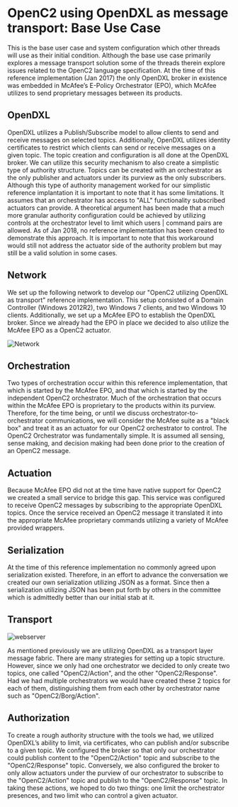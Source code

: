 # OpenC2 using OpenDXL as message transport: Base Use Case
This is the base user case and system configuration which other threads will use as their initial condition. Although the base use case primarily explores a message transport solution some of the threads therein explore issues related to the OpenC2 language specification. At the time of this reference implementation (Jan 2017) the only OpenDXL broker in existence was embedded in McAfee’s E-Policy Orchestrator (EPO), which McAfee utilizes to send proprietary messages between its products. 

## OpenDXL 
OpenDXL utilizes a Publish/Subscribe model to allow clients to send and receive messages on selected topics. Additionally, OpenDXL utilizes identity certificates to restrict which clients can send or receive messages on a given topic.
The topic creation and configuration is all done at the OpenDXL broker. We can utilize this security mechanism to also create a simplistic type of authority structure. Topics can be created with an orchestrator as the only publisher and actuators under its purview as the only subscribers. 
Although this type of authority management worked for our simplistic reference implantation it is important to note that it has some limitations. It assumes that an orchestrator has access to "ALL" functionality subscribed actuators can provide. 
A theoretical argument has been made that a much more granular authority configuration could be achieved by utilizing controls at the orchestrator level to limit which users | command pairs are allowed. As of Jan 2018, no reference implementation has been created to demonstrate this approach. It is important to note that this workaround would still not address the actuator side of the authority problem but may still be a valid solution in some cases.

## Network
We set up the following network to develop our "OpenC2 utilizing OpenDXL as transport" reference implementation. This setup consisted of a Domain Controller (Windows 2012R2), two Windows 7 clients, and two Windows 10 clients. Additionally, we set up a McAfee EPO to establish the OpenDXL broker. Since we already had the EPO in place we decided to also utilize the McAfee EPO as a OpenC2 actuator.

![Network](https://raw.githubusercontent.com/oasis-tcs/openc2-lsc-usecases/master/G2/images/network_basecase.PNG)

## Orchestration
Two types of orchestration occur within this reference implementation, that which is started by the McAfee EPO, and that which is started by the independent OpenC2 orchestrator. Much of the orchestration that occurs within the McAfee EPO is proprietary to the products within its purview. Therefore, for the time being, or until we discuss orchestrator-to-orchestrator communications, we will consider the McAfee suite as a "black box" and treat it as an actuator for our OpenC2 orchestrator to control.
The OpenC2 Orchestrator was fundamentally simple. It is assumed all sensing, sense making, and decision making had been done prior to the creation of an OpenC2 message.  

## Actuation
Because McAfee EPO did not at the time have native support for OpenC2 we created a small service to bridge this gap. This service was configured to receive OpenC2 messages by subscribing to the appropriate OpenDXL topics. Once the service received an OpenC2 message it translated it into the appropriate McAfee proprietary commands utilizing a variety of McAfee provided wrappers. 

## Serialization
At the time of this reference implementation no commonly agreed upon serialization existed. Therefore, in an effort to advance the conversation we created our own serialization utilizing JSON as a format. Since then a serialization utilizing JSON has been put forth by others in the committee which is admittedly better than our initial stab at it.

## Transport
![webserver](https://raw.githubusercontent.com/oasis-tcs/openc2-lsc-usecases/master/G2/images/opendxl_flow.PNG)

As mentioned previously we are utilizing OpenDXL as a transport layer message fabric. There are many strategies for setting up a topic structure. However, since we only had one orchestrator we decided to only create two topics, one called "OpenC2/Action", and the other "OpenC2/Response". Had we had multiple orchestrators we would have created these 2 topics for each of them, distinguishing them from each other by orchestrator name such as "OpenC2/Borg/Action".

## Authorization
To create a rough authority structure with the tools we had, we utilized OpenDXL’s ability to limit, via certificates, who can publish and/or subscribe to a given topic. We configured the broker so that only our orchestrator could publish content to the "OpenC2/Action" topic and subscribe to the "OpenC2/Response" topic. Conversely, we also configured the broker to only allow actuators under the purview of our orchestrator to subscribe to the "OpenC2/Action" topic and publish to the "OpenC2/Response" topic. In taking these actions, we hoped to do two things: one limit the orchestrator presences, and two limit who can control a given actuator.
